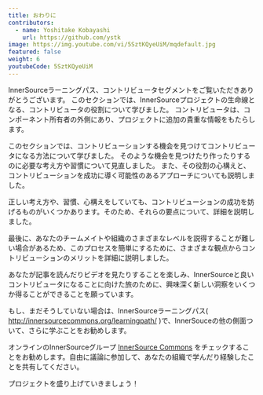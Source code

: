 ```yaml
---
title: おわりに
contributors:
  - name: Yoshitake Kobayashi
    url: https://github.com/ystk
image: https://img.youtube.com/vi/5SztKQyeUiM/mqdefault.jpg
featured: false
weight: 6
youtubeCode: 5SztKQyeUiM
---
```

<div class="paragraph">
<p>InnerSourceラーニングパス、コントリビュータセグメントをご覧いただきありがとうございます。
このセクションでは、InnerSourceプロジェクトの生命線となる、コントリビュータの役割について学びました。
コントリビュータは、コンポーネント所有者の外側にあり、プロジェクトに追加の貴重な情報をもたらします。</p>
</div>
<div class="paragraph">
<p>このセクションでは、コントリビューションする機会を見つけてコントリビュータになる方法について学びました。
そのような機会を見つけたり作ったりするのに必要な考え方や習慣について見直しました。
また、その役割の心構えと、コントリビューションを成功に導く可能性のあるアプローチについても説明しました。</p>
</div>
<div class="paragraph">
<p>正しい考え方や、習慣、心構えをしていても、コントリビューションの成功を妨げるものがいくつかあります。そのため、それらの要点について、詳細を説明しました。</p>
</div>
<div class="paragraph">
<p>最後に、あなたのチームメイトや組織のさまざまなレベルを説得することが難しい場合があるため、このプロセスを簡単にするために、さまざまな観点からコントリビューションのメリットを詳細に説明しました。</p>
</div>
<div class="paragraph">
<p>あなたが記事を読んだりビデオを見たりすることを楽しみ、InnerSourceと良いコントリビュータになることに向けた旅のために、興味深く新しい洞察をいくつか得ることができることを願っています。</p>
</div>
<div class="paragraph">
<p>もし、まだそうしていない場合は、InnerSourceラーニングパス( <a href="http://innersourcecommons.org/learningpath/" class="bare">http://innersourcecommons.org/learningpath/</a> )で、InnerSouceの他の側面ついて、さらに学ぶことをお勧めします。</p>
</div>
<div class="paragraph">
<p>オンラインのInnerSourceグループ <a href="http://innersourcecommons.org">InnerSource Commons</a> をチェックすることをお勧めします。自由に議論に参加して、あなたの組織で学んだり経験したことを共有してください。</p>
</div>
<div class="paragraph">
<p>プロジェクトを盛り上げていきましょう！</p>
</div>
<!--- This file autogenerated from https://github.com/InnerSourceCommons/InnerSourceLearningPath/blob/master/scripts/generate_learning_path_markdown.js -->